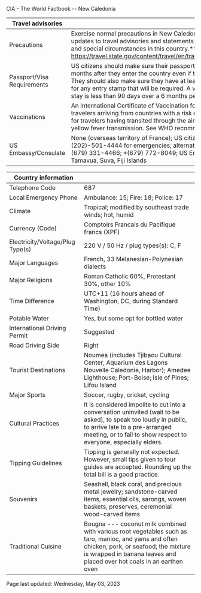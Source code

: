 CIA - The World Factbook -- New Caledonia

| Travel advisories | |
| --- | --- |
| Precautions | Exercise normal precautions in New Caledonia. Consult the link below for updates to travel advisories and statements on safety, security, local laws, and special circumstances in this country.** **  <https://travel.state.gov/content/travel/en/traveladvisories/traveladvisories.html> |
| Passport/Visa Requirements | US citizens should make sure their passport will not expire for at least 6 months after they enter the country even if they do not intend to stay that long. They should also make sure they have at least 1 blank page in their passport for any entry stamp that will be required. A visa is not required as long as the stay is less than 90 days over a 6 months period. |
| Vaccinations | An International Certificate of Vaccination for yellow fever is required for travelers arriving from countries with a risk of yellow fever transmission and for travelers having transited through the airport of a country with risk of yellow fever transmission. See WHO recommendations.  <http://www.who.int/> |
| US Embassy/Consulate | None (overseas territory of France); US citizens may call US Dept of State (202)-501-4444 for emergencies; alternate contact is the embassy in Fiji; +(679) 331-4466; +(679) 772-8049; US Embassy Suva, 158 Princes Rd, Tamavua, Suva, Fiji Islands |

| Country information |  |
| --- | --- |
| Telephone Code | 687 |
| Local Emergency Phone | Ambulance: 15; Fire: 18; Police: 17 |
| Climate | Tropical; modified by southeast trade winds; hot, humid |
| Currency (Code) | Comptoirs Francais du Pacifique francs (XPF) |
| Electricity/Voltage/Plug Type(s) | 220 V / 50 Hz / plug types(s): C, F |
| Major Languages | French, 33 Melanesian-Polynesian dialects |
| Major Religions | Roman Catholic 60%, Protestant 30%, other 10% |
| Time Difference | UTC+11 (16 hours ahead of Washington, DC, during Standard Time) |
| Potable Water | Yes, but some opt for bottled water |
| International Driving Permit | Suggested |
| Road Driving Side | Right |
| Tourist Destinations | Noumea (includes Tjibaou Cultural Center, Aquarium des Lagons Nouvelle Caledonie, Harbor); Amedee Lighthouse; Port-Boise; Isle of Pines; Lifou Island |
| Major Sports | Soccer, rugby, cricket, cycling |
| Cultural Practices | It is considered impolite to cut into a conversation uninvited (wait to be asked), to speak too loudly in public, to arrive late to a pre-arranged meeting, or to fail to show respect to everyone, especially elders. |
| Tipping Guidelines | Tipping is generally not expected. However, small tips given to tour guides are accepted. Rounding up the total bill is a good practice. |
| Souvenirs | Seashell, black coral, and precious metal jewelry; sandstone-carved items, essential oils, sarongs, woven baskets, preserves, ceremonial wood-carved items |
| Traditional Cuisine | Bougna --- coconut milk combined with various root vegetables such as taro, manioc, and yams and often chicken, pork, or seafood; the mixture is wrapped in banana leaves and placed over hot coals in an earthen oven |

Page last updated: Wednesday, May 03, 2023
